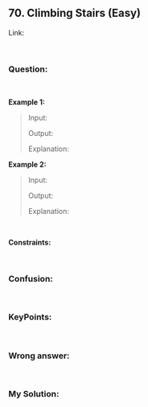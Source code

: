 ## 70. Climbing Stairs (Easy)

Link: 

<br>

### Question:


<br>

**Example 1:**
> Input: 
> 
> Output: 
>
> Explanation: 

**Example 2:**
> Input: 
> 
> Output: 
>
> Explanation: 

<br>

**Constraints:**
` `

<br>

### Confusion: 


<br>

### KeyPoints: 


<br>

### Wrong answer:


<br>

### My Solution:
```

```
